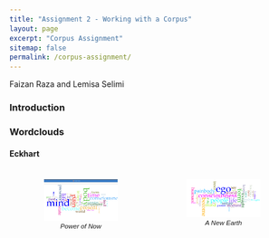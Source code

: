 ```yaml
---
title: "Assignment 2 - Working with a Corpus"
layout: page
excerpt: "Corpus Assignment"
sitemap: false
permalink: /corpus-assignment/
---
```

Faizan Raza and Lemisa Selimi

### Introduction


### Wordclouds

#### Eckhart

<div class="row" style="display:flex;">
    <div class="column" style="flex: 33.33%; padding:5px">
        <figure style="text-align:center;">
            <img src="/wordclouds/Power of Now.png" style="width:80%"/>
            <figcaption style=" font: italic smaller sans-serif;">Power of Now</figcaption>
        </figure>
    </div>
     <div class="column" style="flex: 33.33%; padding:5px">
        <figure style="text-align:center;">
            <img src="/wordclouds/a new earth.png" style="width:80%"/>
            <figcaption style="font: italic smaller sans-serif;">A New Earth</figcaption>
        </figure>
    </div>
</div>


